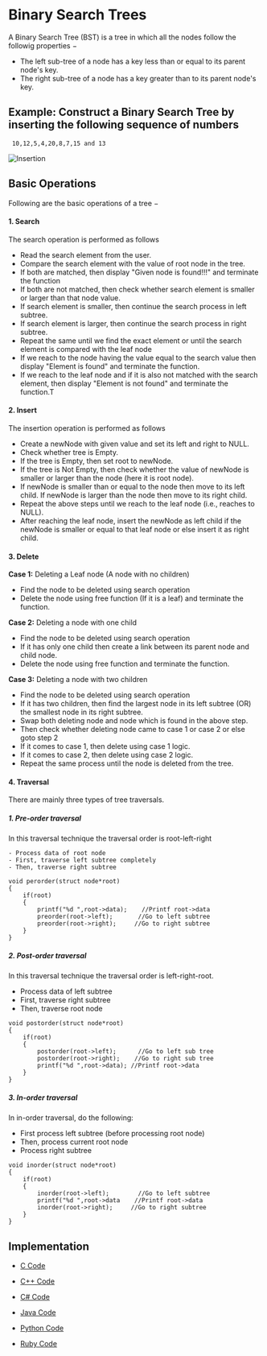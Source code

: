 # Binary Search Trees

A Binary Search Tree (BST) is a tree in which all the nodes follow the followig properties −

- The left sub-tree of a node has a key less than or equal to its parent node's key.
- The right sub-tree of a node has a key greater than to its parent node's key.

## Example: Construct a Binary Search Tree by inserting the following sequence of numbers

     10,12,5,4,20,8,7,15 and 13
     
![Insertion](http://btechsmartclass.com/data_structures/ds_images/BST%20Construction.png)


## Basic Operations

Following are the basic operations of a tree −

#### 1. Search 
 
 The search operation is performed as follows

- Read the search element from the user.
- Compare the search element with the value of root node in the tree.
- If both are matched, then display "Given node is found!!!" and terminate the function
- If both are not matched, then check whether search element is smaller or larger than that node value.
- If search element is smaller, then continue the search process in left subtree.
- If search element is larger, then continue the search process in right subtree.
- Repeat the same until we find the exact element or until the search element is compared with the leaf node
- If we reach to the node having the value equal to the search value then display "Element is found" and terminate the function.
- If we reach to the leaf node and if it is also not matched with the search element, then display "Element is not found" and terminate the function.T

#### 2. Insert 

The insertion operation is performed as follows

- Create a newNode with given value and set its left and right to NULL.
- Check whether tree is Empty.
- If the tree is Empty, then set root to newNode.
- If the tree is Not Empty, then check whether the value of newNode is smaller or larger than the node (here it is root node).
- If newNode is smaller than or equal to the node then move to its left child. If newNode is larger than the node then move to its right child.
- Repeat the above steps until we reach to the leaf node (i.e., reaches to NULL).
- After reaching the leaf node, insert the newNode as left child if the newNode is smaller or equal to that leaf node or else insert it as right child.

#### 3. Delete

**Case 1:**  Deleting a Leaf node (A node with no children)

  - Find the node to be deleted using search operation
  - Delete the node using free function (If it is a leaf) and terminate the function.

**Case 2:** Deleting a node with one child

  - Find the node to be deleted using search operation
  - If it has only one child then create a link between its parent node and child node.
  - Delete the node using free function and terminate the function.

**Case 3:** Deleting a node with two children

  - Find the node to be deleted using search operation
  - If it has two children, then find the largest node in its left subtree (OR) the smallest node in its right subtree.
  - Swap both deleting node and node which is found in the above step.
  - Then check whether deleting node came to case 1 or case 2 or else goto step 2
  - If it comes to case 1, then delete using case 1 logic.
  - If it comes to case 2, then delete using case 2 logic.
  - Repeat the same process until the node is deleted from the tree.
  
#### 4. Traversal

There are mainly three types of tree traversals.

 ##### 1. Pre-order traversal

  In this traversal technique the traversal order is root-left-right 
  
    - Process data of root node
    - First, traverse left subtree completely
    - Then, traverse right subtree
 
    void perorder(struct node*root)
    {
        if(root)
        {
            printf("%d ",root->data);    //Printf root->data
            preorder(root->left);       //Go to left subtree
            preorder(root->right);     //Go to right subtree
        }
    }
    
    
  ##### 2. Post-order traversal

  In this traversal technique the traversal order is left-right-root.

   - Process data of left subtree
   - First, traverse right subtree
   - Then, traverse root node
   
    void postorder(struct node*root)
    {
        if(root)
        {
            postorder(root->left);      //Go to left sub tree
            postorder(root->right);    //Go to right sub tree
            printf("%d ",root->data); //Printf root->data
        }
    }
    
    
  ##### 3. In-order traversal

   In in-order traversal, do the following:

   - First process left subtree (before processing root node)
   - Then, process current root node
   - Process right subtree
    
    
    void inorder(struct node*root)
    {
        if(root)
        {
            inorder(root->left);        //Go to left subtree
            printf("%d ",root->data    //Printf root->data
            inorder(root->right);     //Go to right subtree
        }
    }
    


## Implementation

  - [C Code](https://github.com/jainaman224/Algo_Ds_Notes/blob/master/Binary_Search_Trees/BinarySearchTree.c)
  
  - [C++ Code](https://github.com/jainaman224/Algo_Ds_Notes/blob/master/Binary_Search_Trees/BinarySearchTree.cpp)
  
  - [C# Code](https://github.com/jainaman224/Algo_Ds_Notes/blob/master/Binary_Search_Trees/BinarySearchTree.cs)
  
  - [Java Code](https://github.com/jainaman224/Algo_Ds_Notes/blob/master/Binary_Search_Trees/BinarySearchTree.java)
  
  - [Python Code](https://github.com/jainaman224/Algo_Ds_Notes/blob/master/Binary_Search_Trees/BinarySearchTree.py)
  
  - [Ruby Code](https://github.com/jainaman224/Algo_Ds_Notes/blob/master/Binary_Search_Trees/BinarySearchTree.rb)

